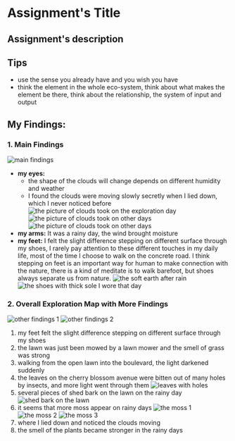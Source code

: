 # Assignment's Title

## Assignment's description

## Tips
- use the sense you already have and you wish you have
- think the element in the whole eco-system, think about what makes the element be there, think about the relationship, the system of input and output

## My Findings: 
### 1. Main Findings
![main findings](./images/IMG_1182.jpeg)
- **my eyes:** 
	- the shape of the clouds will change depends on different humidity and weather
	- I found the clouds were moving slowly secretly when I lied down, which I never noticed before
	![the picture of clouds took on the exploration day](./images/IMG_0747.jpeg)
	![the picture of clouds took on other days](./images/IMG_0579.jpeg)
	![the picture of clouds took on other days](./images/IMG_0242.jpeg)
- **my arms:** It was a rainy day, the wind brought moisture
- **my feet:**  I felt the slight difference stepping on different surface through my shoes, I rarely pay attention to these different touches in my daily life, most of the time I choose to walk on the concrete road. I think stepping on feet is an important way for human to make connection with the nature, there is a kind of meditate is to walk barefoot, but shoes always separate us from nature.
	![the soft earth after rain](./images/IMG_0768.jpeg)
	![the shoes with thick sole I wore that day](./images/IMG_1183.jpeg)

### 2. Overall Exploration Map with More Findings
![other findings 1](./images/IMG_1179.jpeg)
![other findings 2](./images/IMG_1178.jpeg)
1. my feet felt the slight difference stepping on different surface through my shoes 
2. the lawn was just been mowed by a lawn mower and the smell of grass was strong
3. walking from the open lawn into the boulevard, the light darkened suddenly
4. the leaves on the cherry blossom avenue were bitten out of many holes by insects, and more light went through them
	![leaves with holes](./images/IMG_0757.jpeg)
5.  several pieces of shed bark on the lawn on the rainy day
	![shed bark on the lawn](./images/IMG_0750.jpeg)
6.  it seems that more moss appear on rainy days
	![the moss 1](./images/IMG_0748.jpeg)
	![the moss 2](./images/IMG_0754.jpeg)
	![the moss 3](./images/IMG_0744.jpeg)
7.  where I lied down and noticed the clouds moving
8. the smell of the plants became stronger in the rainy days
